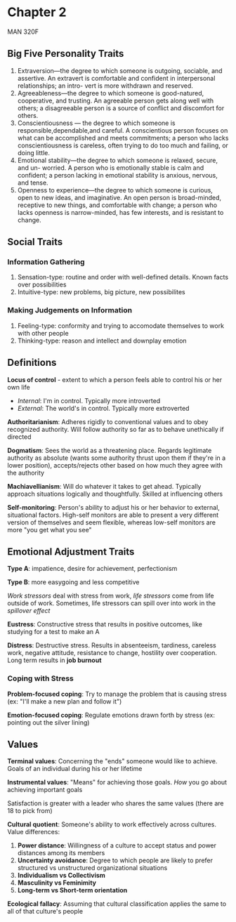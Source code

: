 # Chapter 2
MAN 320F

## Big Five Personality Traits
1. Extraversion—the degree to which someone is outgoing, sociable, and assertive. An extravert is comfortable and confident in interpersonal relationships; an intro- vert is more withdrawn and reserved.
2. Agreeableness—the degree to which someone is good-natured, cooperative, and trusting. An agreeable person gets along well with others; a disagreeable person is a source of conflict and discomfort for others.
3. Conscientiousness — the degree to which someone is responsible,dependable,and careful. A conscientious person focuses on what can be accomplished and meets commitments; a person who lacks conscientiousness is careless, often trying to do too much and failing, or doing little.
4. Emotional stability—the degree to which someone is relaxed, secure, and un- worried. A person who is emotionally stable is calm and confident; a person lacking in emotional stability is anxious, nervous, and tense.
5. Openness to experience—the degree to which someone is curious, open to new ideas, and imaginative. An open person is broad-minded, receptive to new things, and comfortable with change; a person who lacks openness is narrow-minded, has few interests, and is resistant to change.

## Social Traits
### Information Gathering
1. Sensation-type: routine and order with well-defined details. Known facts over possibilities
2. Intuitive-type: new problems, big picture, new possibilites

### Making Judgements on Information
1. Feeling-type: conformity and trying to accomodate themselves to work with other people
2. Thinking-type: reason and intellect and downplay emotion

## Definitions
**Locus of control** - extent to which a person feels able to control his or her own life

- *Internal*: I'm in control. Typically more introverted
- *External*: The world's in control. Typically more extroverted

**Authoritarianism**: Adheres rigidly to conventional values and to obey recognized authority. Will follow authority so far as to behave unethically if directed

**Dogmatism**: Sees the world as a threatening place. Regards legitimate authority as absolute (wants some authority thrust upon them if they're in a lower position), accepts/rejects other based on how much they agree with the authority

**Machiavellianism**: Will do whatever it takes to get ahead. Typically approach situations logically and thoughtfully. Skilled at influencing others

**Self-monitoring**: Person's ability to adjust his or her behavior to external, situational factors. High-self monitors are able to present a very different version of themselves and seem flexible, whereas low-self monitors are more "you get what you see"

## Emotional Adjustment Traits
**Type A**: impatience, desire for achievement, perfectionism

**Type B**: more easygoing and less competitive

*Work stressors* deal with stress from work, *life stressors* come from life outside of work. Sometimes, life stressors can spill over into work in the *spillover effect*

**Eustress**: Constructive stress that results in positive outcomes, like studying for a test to make an A

**Distress**: Destructive stress. Results in absenteeism, tardiness, careless work, negative attitude, resistance to change, hostility over cooperation. Long term results in **job burnout**

### Coping with Stress
**Problem-focused coping**: Try to manage the problem that is causing stress (ex: "I'll make a new plan and follow it")

**Emotion-focused coping**: Regulate emotions drawn forth by stress (ex: pointing out the silver lining)

## Values
**Terminal values**: Concerning the "ends" someone would like to achieve. Goals of an individual during his or her lifetime

**Instrumental values**: "Means" for achieving those goals. *How* you go about achieving important goals

Satisfaction is greater with a leader who shares the same values (there are 18 to pick from)

**Cultural quotient**: Someone's ability to work effectively across cultures. Value differences:

1. **Power distance**: Willingness of a culture to accept status and power distances among its members
2. **Uncertainty avoidance**: Degree to which people are likely to prefer structured vs unstructured organizational situations
3. **Individualism vs Collectivism**
4. **Masculinity vs Feminimity**
5. **Long-term vs Short-term orientation**

**Ecological fallacy**: Assuming that cultural classification applies the same to all of that culture's people
